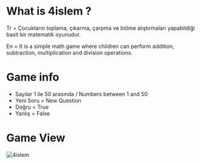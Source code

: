 # What is 4islem ? 
 Tr = Çocukların toplama, çıkarma, çarpma ve bölme alıştırmaları yapabildiği basit bir matematik oyunudur.
 
 En = It is a simple math game where children can perform addition, subtraction, multiplication and division operations.

# Game info
  - Sayılar 1 ile 50 arasında / Numbers between 1 and 50
  - Yeni Soru = New Question
  - Doğru = True
  - Yanlış = False
    
# Game View

 ![4islem](https://github.com/ahmtern/4islem/assets/155841151/0a290867-e9fd-4058-a3aa-d1a57bea3599)

